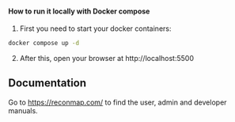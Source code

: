 #### How to run it locally with Docker compose

1. First you need to start your docker containers:

```sh
docker compose up -d
```

2. After this, open your browser at http://localhost:5500

## Documentation

Go to <https://reconmap.com/> to find the user, admin and developer manuals.
